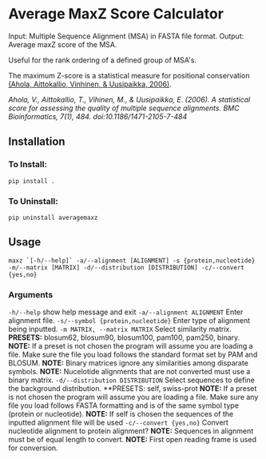 # Average MaxZ Score Calculator
Input: Multiple Sequence Alignment (MSA) in FASTA file format.
Output: Average maxZ score of the MSA.

Useful for the rank ordering of a defined group of MSA's. 

The maximum Z-score is a statistical measure for positional conservation [(Ahola, Aittokallio, Vinhinen, & Uusipaikka, 2006)](https://bmcbioinformatics.biomedcentral.com/articles/10.1186/1471-2105-7-484).

*Ahola, V., Aittokallio, T., Vihinen, M., & Uusipaikka, E. (2006). A statistical score for assessing the quality of multiple sequence alignments. BMC Bioinformatics, 7(1), 484. doi:10.1186/1471-2105-7-484*

## Installation
### To Install: 
```pip install .```

### To Uninstall: 
```pip uninstall averagemaxz```

## Usage
```
maxz `[-h/--help]` -a/--alignment [ALIGNMENT] -s {protein,nucleotide} -m/--matrix [MATRIX] -d/--distribution [DISTRIBUTION] -c/--convert {yes,no}
```
### Arguments
```-h/--help```
show help message and exit
```-a/--alignment ALIGNMENT```
Enter alignment file.
```-s/--symbol {protein,nucleotide}```
Enter type of alignment being inputted.
```-m MATRIX, --matrix MATRIX```
Select similarity matrix.
**PRESETS:** blosum62, blosum90, blosum100, pam100, pam250, binary.
**NOTE:** If a preset is not chosen the program will assume you are loading a file. Make sure the file you load follows the standard format set by PAM and BLOSUM.
**NOTE:** Binary matrices ignore any similarities among disparate symbols.
**NOTE:** Nucelotide alignments that are not converted must use a binary matrix.
```-d/--distribution DISTRIBUTION```
Select sequences to define the background distribution.
**PRESETS: self, swiss-prot
**NOTE:** If a preset is not chosen the program will assume you are loading a file. Make sure any file you load follows FASTA formatting and is of the same symbol type (protein or nucleotide).
**NOTE:** If self is chosen the sequences of the inputted alignment file will be used
```-c/--convert {yes,no}```
Convert nucleotide alignment to protein alignment?
**NOTE:** Sequences in alignment must be of equal length to convert.
**NOTE:** First open reading frame is used for conversion.
